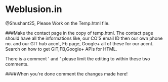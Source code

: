 # Weblusion.in

@Shushant25, Please Work on the Temp.html file. 

###Make the contact page in the copy of temp.html. The contact page should have all the informations like, our CO'S email ID then our own phone no. and our GIT hub accnt, Fb page, Google+ all of these for our accnt. Search on how to get GIT,FB,Google+ APIs for HTML.

There is a comment ' <!--START EDITING HERE--> and <!--STOP EDITING HERE--> ' please limit the editing to within these two comments. 

####When you're done comment the changes made here!
